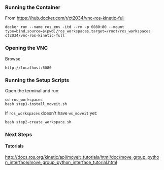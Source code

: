 ### Running the Container

From https://hub.docker.com/r/ct2034/vnc-ros-kinetic-full
```
docker run --name ros_env -itd --rm -p 6080:80 --mount type=bind,source=$(pwd)/ros_workspaces,target=/root/ros_workspaces ct2034/vnc-ros-kinetic-full
```

### Opening the VNC

Browse
```
http://localhost:6080
```

### Running the Setup Scripts

Open the terminal and run:
```
cd ros_workspaces
bash step1-install_moveit.sh
```

If `ros_workspaces` doesn't have `ws_moveit` yet:
```
bash step2-create_workspace.sh
```

### Next Steps

#### Tutorials
http://docs.ros.org/kinetic/api/moveit_tutorials/html/doc/move_group_python_interface/move_group_python_interface_tutorial.html
